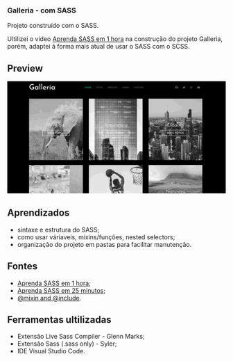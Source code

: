 ### Galleria - com SASS
Projeto construído com o SASS.

Ultilizei o vídeo [Aprenda SASS em 1 hora](https://youtu.be/Wo5t3uUV8n4?si=fBOnLc2or2INGo44) na construção do projeto Galleria, porém, adaptei á forma mais atual de usar o SASS com o SCSS.

## Preview

![screenshot](screenshot.png)

## Aprendizados

- sintaxe e estrutura do SASS;
- como usar váriaveis, mixins/funções, nested selectors;
- organização do projeto em pastas para facilitar manutenção.

## Fontes

- [Aprenda SASS em 1 hora](https://youtu.be/Wo5t3uUV8n4?si=fBOnLc2or2INGo44);
- [Aprenda SASS em 25 minutos](https://youtu.be/1F2jqH-d7bw?si=t-x6PHCul4S22S8D);
- [@mixin and @include](https://sass-lang.com/documentation/at-rules/mixin/).

## Ferramentas ultilizadas 

- Extensão Live Sass Compiler - Glenn Marks;
- Extensão Sass (.sass only) - Syler;
- IDE Visual Studio Code.